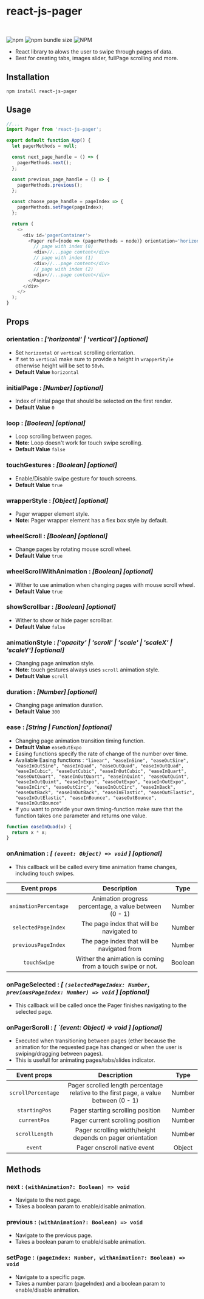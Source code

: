 # react-js-pager

<br />

![npm](https://img.shields.io/npm/v/react-js-pager) ![npm bundle size](https://img.shields.io/bundlephobia/min/react-js-pager)
![NPM](https://img.shields.io/npm/l/react-js-pager)

- React library to alows the user to swipe through pages of data.
- Best for creating tabs, images slider, fullPage scrolling and more.

## Installation

`npm install react-js-pager`

## Usage

```javascript
//...
import Pager from 'react-js-pager';

export default function App() {
  let pagerMethods = null;

  const next_page_handle = () => {
    pagerMethods.next();
  };

  const previous_page_handle = () => {
    pagerMethods.previous();
  };

  const choose_page_handle = pageIndex => {
    pagerMethods.setPage(pageIndex);
  };

  return (
    <>
      <div id='pagerContainer'>
        <Pager ref={node => (pagerMethods = node)} orientation='horizontal' wrapperStyle={{ width: '300px' }}>
          // page with index (0)
          <div>//...page content</div>
          // page with index (1)
          <div>//...page content</div>
          // page with index (2)
          <div>//...page content</div>
        </Pager>
      </div>
    </>
  );
}
```

## Props

### orientation : _['horizontal' | 'vertical'] [optional]_

- Set `horizontal` or `vertical` scrolling orientation.
- If set to `vertical` make sure to provide a height in `wrapperStyle` otherwise height will be set to `50vh`.
- **Default Value** `horizontal`

### initialPage : _[Number] [optional]_

- Index of initial page that should be selected on the first render.
- **Default Value** `0`

### loop : _[Boolean] [optional]_

- Loop scrolling between pages.
- **Note:** Loop doesn't work for touch swipe scrolling.
- **Default Value** `false`

### touchGestures : _[Boolean] [optional]_

- Enable/Disable swipe gesture for touch screens.
- **Default Value** `true`

### wrapperStyle : _[Object] [optional]_

- Pager wrapper element style.
- **Note:** Pager wrapper element has a flex box style by default.

### wheelScroll : _[Boolean] [optional]_

- Change pages by rotating mouse scroll wheel.
- **Default Value** `true`

### wheelScrollWithAnimation : _[Boolean] [optional]_

- Wither to use animation when changing pages with mouse scroll wheel.
- **Default Value** `true`

### showScrollbar : _[Boolean] [optional]_

- Wither to show or hide pager scrollbar.
- **Default Value** `false`

### animationStyle : _['opacity' | 'scroll' | 'scale' | 'scaleX' | 'scaleY'] [optional]_

- Changing page animation style.
- **Note:** touch gestures always uses `scroll` animation style.
- **Default Value** `scroll`

### duration : _[Number] [optional]_

- Changing page animation duration.
- **Default Value** `300`

### ease : _[String | Function] [optional]_

- Changing page animation transition timing function.
- **Default Value** `easeOutExpo`
- Easing functions specify the rate of change of the number over time.
- Avaliable Easing functions :
  `"linear", "easeInSine", "easeOutSine", "easeInOutSine", "easeInQuad", "easeOutQuad", "easeInOutQuad", "easeInCubic", "easeOutCubic", "easeInOutCubic", "easeInQuart", "easeOutQuart", "easeInOutQuart", "easeInQuint", "easeOutQuint", "easeInOutQuint", "easeInExpo", "easeOutExpo", "easeInOutExpo", "easeInCirc", "easeOutCirc", "easeInOutCirc", "easeInBack", "easeOutBack", "easeInOutBack", "easeInElastic", "easeOutElastic", "easeInOutElastic", "easeInBounce", "easeOutBounce", "easeInOutBounce"`
- If you want to provide your own timing-function make sure that the function takes one parameter and returns one value.

```javascript
function easeInQuad(x) {
  return x * x;
}
```

### onAnimation : _[ `(event: Object) => void` ] [optional]_

- This callback will be called every time animation frame changes, including touch swipes.

|      Event props      |                        Description                        |  Type   |
| :-------------------: | :-------------------------------------------------------: | :-----: |
| `animationPercentage` |  Animation progress percentage, a value between (0 - 1)   | Number  |
|  `selectedPageIndex`  |         The page index that will be navigated to          | Number  |
|  `previousPageIndex`  |        The page index that will be navigated from         | Number  |
|     `touchSwipe`      | Wither the animation is coming from a touch swipe or not. | Boolean |

### onPageSelected : _[ `(selectedPageIndex: Number, previousPageIndex: Number) => void` ] [optional]_

- This callback will be called once the Pager finishes navigating to the selected page.

### onPagerScroll : _[ `(event: Object) => void ] [optional]_

- Executed when transitioning between pages (ether because the animation for the requested page has changed or when the user is
  swiping/dragging between pages).
- This is usefull for animating pages/tabs/slides indicator.

|    Event props     |                                     Description                                      |  Type  |
| :----------------: | :----------------------------------------------------------------------------------: | :----: |
| `scrollPercentage` | Pager scrolled length percentage relative to the first page, a value between (0 - 1) | Number |
|   `startingPos`    |                          Pager starting scrolling position                           | Number |
|    `currentPos`    |                           Pager current scrolling position                           | Number |
|   `scrollLength`   |              Pager scrolling width/height depends on pager orientation               | Number |
|      `event`       |                             Pager onscroll native event                              | Object |

## Methods

### next : `(withAnimation?: Boolean) => void`

- Navigate to the next page.
- Takes a boolean param to enable/disable animation.

### previous : `(withAnimation?: Boolean) => void`

- Navigate to the previous page.
- Takes a boolean param to enable/disable animation.

### setPage : `(pageIndex: Number, withAnimation?: Boolean) => void`

- Navigate to a specific page.
- Takes a number param (pageIndex) and a boolean param to enable/disable animation.
